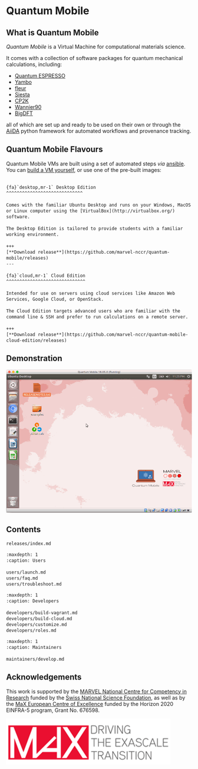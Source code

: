 # Quantum Mobile

## What is Quantum Mobile

*Quantum Mobile* is a Virtual Machine for computational materials science.

It comes with a collection of software packages for quantum mechanical calculations, including:

- [Quantum ESPRESSO](http://www.quantum-espresso.org/)
- [Yambo](http://www.yambo-code.org/)
- [fleur](http://www.flapw.de/)
- [Siesta](https://gitlab.com/siesta-project/siesta)
- [CP2K](https://www.cp2k.org)
- [Wannier90](http://www.wannier.org)
- [BigDFT](http://www.bigdft.org)

all of which are set up and ready to be used on their own or through the
[AiiDA](http://www.aiida.net) python framework for automated workflows and
provenance tracking.

## Quantum Mobile Flavours

Quantum Mobile VMs are built using a set of automated steps *via* [ansible](https://www.ansible.com/).
You can [build a VM yourself](./developers/build-vagrant.md), or use one of the pre-built images:

```{panels}

{fa}`desktop,mr-1` Desktop Edition
^^^^^^^^^^^^^^^^^^^^^^^^^^^^^

Comes with the familiar Ubuntu Desktop and runs on your Windows, MacOS or Linux computer using the [VirtualBox](http://virtualbox.org/) software.

The Desktop Edition is tailored to provide students with a familiar working environment.

+++
[**Download release**](https://github.com/marvel-nccr/quantum-mobile/releases)
---

{fa}`cloud,mr-1` Cloud Edition
^^^^^^^^^^^^^^^^^^^^^^^^^^^^^^

Intended for use on servers using cloud services like Amazon Web Services, Google Cloud, or OpenStack.

The Cloud Edition targets advanced users who are familiar with the command line & SSH and prefer to run calculations on a remote server.

+++
[**Download release**](https://github.com/marvel-nccr/quantum-mobile-cloud-edition/releases)
```

## Demonstration

![A brief impression of the Quantum Mobile interface.](_static/quantum_mobile.gif)

## Contents

```{toctree}
releases/index.md
```

```{toctree}
:maxdepth: 1
:caption: Users

users/launch.md
users/faq.md
users/troubleshoot.md
```

```{toctree}
:maxdepth: 1
:caption: Developers

developers/build-vagrant.md
developers/build-cloud.md
developers/customize.md
developers/roles.md
```

```{toctree}
:maxdepth: 1
:caption: Maintainers

maintainers/develop.md
```

## Acknowledgements

This work is supported by the [MARVEL National Centre for Competency in Research](http://nccr-marvel.ch)
funded by the [Swiss National Science Foundation](http://www.snf.ch/en),
as well as by the [MaX European Centre of Excellence](http://www.max-centre.eu/) funded by
the Horizon 2020 EINFRA-5 program, Grant No. 676598.

![MaX](_static/MaX.png)
